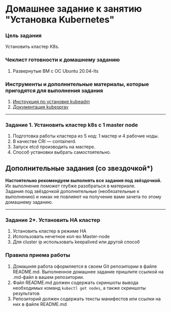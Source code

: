 # Домашнее задание к занятию "Установка Kubernetes"

### Цель задания

Установить кластер K8s.

### Чеклист готовности к домашнему заданию

1. Развернутые ВМ с ОС Ubuntu 20.04-lts


### Инструменты и дополнительные материалы, которые пригодятся для выполнения задания

1. [Инструкция по установке kubeadm](https://kubernetes.io/docs/setup/production-environment/tools/kubeadm/create-cluster-kubeadm/)
2. [Документация kubespray](https://kubespray.io/)

-----

### Задание 1. Установить кластер k8s с 1 master node

1. Подготовка работы кластера из 5 нод: 1 мастер и 4 рабочие ноды.
2. В качестве CRI — containerd.
3. Запуск etcd производить на мастере.
4. Способ установки выбрать самостоятельно.

## Дополнительные задания (со звездочкой*)

**Настоятельно рекомендуем выполнять все задания под звёздочкой.**   Их выполнение поможет глубже разобраться в материале.   
Задания под звёздочкой дополнительные (необязательные к выполнению) и никак не повлияют на получение вами зачета по этому домашнему заданию. 

------
### Задание 2*. Установить HA кластер

1. Установить кластер в режиме HA
2. Использовать нечетное кол-во Master-node
3. Для cluster ip использовать keepalived или другой способ

### Правила приема работы

1. Домашняя работа оформляется в своем Git репозитории в файле README.md. Выполненное домашнее задание пришлите ссылкой на .md-файл в вашем репозитории.
2. Файл README.md должен содержать скриншоты вывода необходимых команд `kubectl get nodes`, а также скриншоты результатов
3. Репозиторий должен содержать тексты манифестов или ссылки на них в файле README.md
